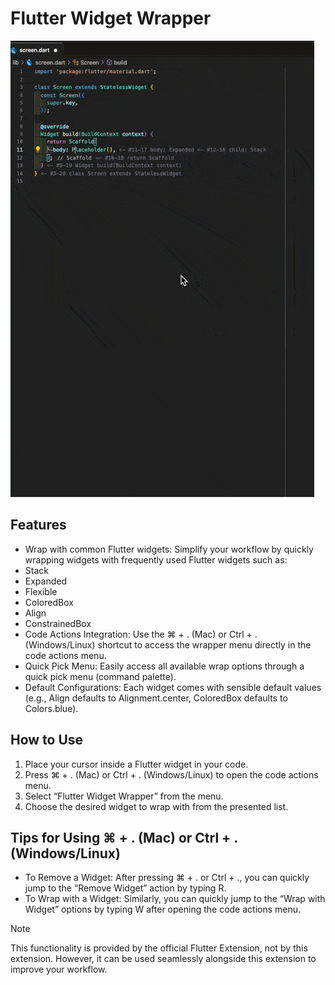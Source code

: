 # Flutter Widget Wrapper

![Flutter Widget Wrapper Demo](assets/flutter_widget_wrapper.gif)
## Features
- Wrap with common Flutter widgets: Simplify your workflow by quickly wrapping widgets with frequently used Flutter widgets such as:
- Stack
- Expanded
- Flexible
- ColoredBox
- Align
- ConstrainedBox
- Code Actions Integration: Use the ⌘ + . (Mac) or Ctrl + . (Windows/Linux) shortcut to access the wrapper menu directly in the code actions menu.
- Quick Pick Menu: Easily access all available wrap options through a quick pick menu (command palette).
- Default Configurations: Each widget comes with sensible default values (e.g., Align defaults to Alignment.center, ColoredBox defaults to Colors.blue).

## How to Use
1. Place your cursor inside a Flutter widget in your code.
2. Press ⌘ + . (Mac) or Ctrl + . (Windows/Linux) to open the code actions menu.
3. Select “Flutter Widget Wrapper” from the menu.
4. Choose the desired widget to wrap with from the presented list.

## Tips for Using ⌘ + . (Mac) or Ctrl + . (Windows/Linux)
- To Remove a Widget:
After pressing ⌘ + . or Ctrl + ., you can quickly jump to the “Remove Widget” action by typing R.
- To Wrap with a Widget:
Similarly, you can quickly jump to the “Wrap with Widget” options by typing W after opening the code actions menu.

> [!NOTE]
> This functionality is provided by the official Flutter Extension, not by this extension.
>  However, it can be used seamlessly alongside this extension to improve your workflow.
